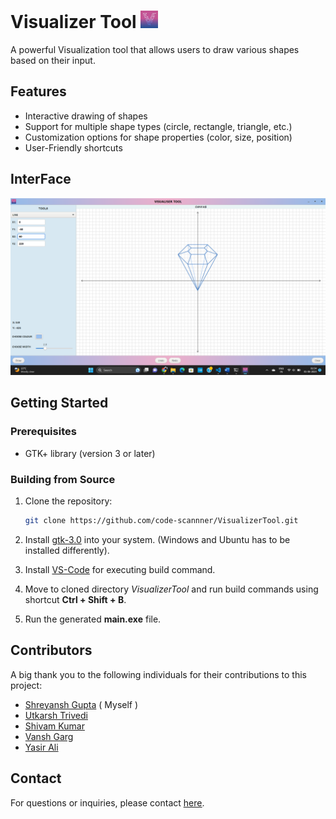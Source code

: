 # Visualizer Tool ![Logo](icons/logo.png)

A powerful Visualization tool that allows users to draw various shapes based on their input.

## Features

- Interactive drawing of shapes
- Support for multiple shape types (circle, rectangle, triangle, etc.)
- Customization options for shape properties (color, size, position)
- User-Friendly shortcuts

## InterFace
![Logo](screenshots/s1.png)


## Getting Started

### Prerequisites

- GTK+ library (version 3 or later)

### Building from Source

1. Clone the repository:

   ```bash
   git clone https://github.com/code-scannner/VisualizerTool.git
   ```
   
2. Install [gtk-3.0]("https://www.gtk.org/docs/installations/") into your system. (Windows and Ubuntu has to be installed differently).

3. Install [VS-Code](https://code.visualstudio.com/) for executing build command.

4. Move to cloned directory *VisualizerTool* and run build commands using shortcut **Ctrl + Shift + B**.

5. Run the generated **main.exe** file.
  
## Contributors

A big thank you to the following individuals for their contributions to this project:

- [Shreyansh Gupta](mailto:221210099@nitdelhi.ac.in) ( Myself )
- [Utkarsh Trivedi](mailto:221210114@nitdelhi.ac.in)
- [Shivam Kumar](mailto:221210098@nitdelhi.ac.in)
- [Vansh Garg](mailto:221210118@nitdelhi.ac.in)
- [Yasir Ali](mailto:221210127@nitdelhi.ac.in)

## Contact

For questions or inquiries, please contact [<ins>here</ins>](guptashreyansh2048@gmail.com).
